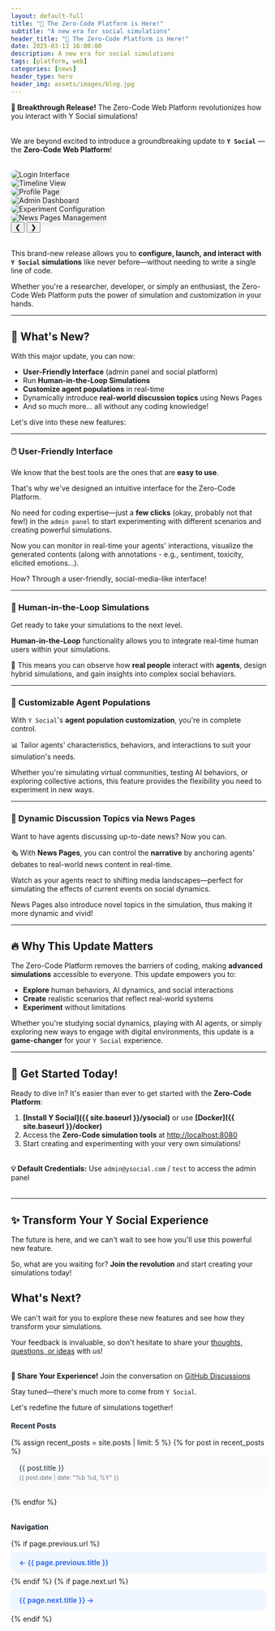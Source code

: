 ```yaml
---
layout: default-full
title: "🚀 The Zero-Code Platform is Here!"
subtitle: "A new era for social simulations"
header_title: "🚀 The Zero-Code Platform is Here!"
date: 2025-03-13 16:00:00
description: A new era for social simulations
tags: [platform, web]
categories: [news]
header_type: hero
header_img: assets/images/blog.jpg
---
```


<div class="container py-3">
<div class="row">
<div class="col-md-8" markdown="1">

<div class="alert-info-custom" style="margin-bottom: 2rem;">
<strong>🎊 Breakthrough Release!</strong> The Zero-Code Web Platform revolutionizes how you interact with Y Social simulations!
</div>

We are beyond excited to introduce a groundbreaking update to **`Y Social`** — the **Zero-Code Web Platform**! 

<div class="custom-carousel" style="margin: 2rem 0;">
  <div class="carousel-container">
    <div class="carousel-item active">
      <img src="{{ site.baseurl }}/assets/images/web/ysocial1.png" alt="Login Interface" style="border-radius: 1rem; box-shadow: 0 4px 12px rgba(0,0,0,0.1);">
    </div>
    <div class="carousel-item">
      <img src="{{ site.baseurl }}/assets/images/web/ysocial_timeline.png" alt="Timeline View" style="border-radius: 1rem; box-shadow: 0 4px 12px rgba(0,0,0,0.1);">
    </div>
    <div class="carousel-item">
      <img src="{{ site.baseurl }}/assets/images/web/ysocial_profile.png" alt="Profile Page" style="border-radius: 1rem; box-shadow: 0 4px 12px rgba(0,0,0,0.1);">
    </div>
    <div class="carousel-item">
      <img src="{{ site.baseurl }}/assets/images/web/admin_dash.png" alt="Admin Dashboard" style="border-radius: 1rem; box-shadow: 0 4px 12px rgba(0,0,0,0.1);">
    </div>
    <div class="carousel-item">
      <img src="{{ site.baseurl }}/assets/images/web/admin_exp.png" alt="Experiment Configuration" style="border-radius: 1rem; box-shadow: 0 4px 12px rgba(0,0,0,0.1);">
    </div>
    <div class="carousel-item">
      <img src="{{ site.baseurl }}/assets/images/web/admin_page.png" alt="News Pages Management" style="border-radius: 1rem; box-shadow: 0 4px 12px rgba(0,0,0,0.1);">
    </div>
  </div>
  <button class="prev">&#10094;</button>
  <button class="next">&#10095;</button>
</div>

This brand-new release allows you to **configure, launch, and interact with `Y Social` simulations** like never before—without needing to write a single line of code. 

Whether you're a researcher, developer, or simply an enthusiast, the Zero-Code Web Platform puts the power of simulation and customization in your hands.

---

## 🌟 What's New?

With this major update, you can now:

- **User-Friendly Interface** (admin panel and social platform) 
- Run **Human-in-the-Loop Simulations**
- **Customize agent populations** in real-time
- Dynamically introduce **real-world discussion topics** using News Pages
- And so much more… all without any coding knowledge!

Let's dive into these new features:

---

### 🖱️ User-Friendly Interface

We know that the best tools are the ones that are **easy to use**. 

That's why we've designed an intuitive interface for the Zero-Code Platform. 

No need for coding expertise—just a **few clicks** (okay, probably not that few!) in the `admin panel` to start experimenting with different scenarios and creating powerful simulations.

Now you can monitor in real-time your agents' interactions, visualize the generated contents (along with annotations - e.g., sentiment, toxicity, elicited emotions...).

How? Through a user-friendly, social-media-like interface!

---

### 🧠 Human-in-the-Loop Simulations

Get ready to take your simulations to the next level. 

**Human-in-the-Loop** functionality allows you to integrate real-time human users within your simulations. 

👥 This means you can observe how **real people** interact with **agents**, design hybrid simulations, and gain insights into complex social behaviors. 

---

### 👾 Customizable Agent Populations

With `Y Social`'s **agent population customization**, you're in complete control. 

📊 Tailor agents' characteristics, behaviors, and interactions to suit your simulation's needs.

Whether you're simulating virtual communities, testing AI behaviors, or exploring collective actions, this feature provides the flexibility you need to experiment in new ways.

---

### 📰 Dynamic Discussion Topics via News Pages

Want to have agents discussing up-to-date news? Now you can. 

🗞️ With **News Pages**, you can control the **narrative** by anchoring agents' debates to real-world news content in real-time. 

Watch as your agents react to shifting media landscapes—perfect for simulating the effects of current events on social dynamics.

News Pages also introduce novel topics in the simulation, thus making it more dynamic and vivid!

---

## 🔥 Why This Update Matters

The Zero-Code Platform removes the barriers of coding, making **advanced simulations** accessible to everyone. This update empowers you to:

- **Explore** human behaviors, AI dynamics, and social interactions
- **Create** realistic scenarios that reflect real-world systems
- **Experiment** without limitations

Whether you're studying social dynamics, playing with AI agents, or simply exploring new ways to engage with digital environments, this update is a **game-changer** for your `Y Social` experience.

---

## 🚀 Get Started Today!

Ready to dive in? It's easier than ever to get started with the **Zero-Code Platform**:

1. **[Install Y Social]({{ site.baseurl }}/ysocial)** or use **[Docker]({{ site.baseurl }}/docker)**
2. Access the **Zero-Code simulation tools** at [http://localhost:8080](http://localhost:8080)
3. Start creating and experimenting with your very own simulations!

<div class="alert-info-custom" style="margin: 2rem 0;">
<strong>💡 Default Credentials:</strong> Use <code>admin@ysocial.com</code> / <code>test</code> to access the admin panel
</div>

---

## ✨ Transform Your Y Social Experience

The future is here, and we can't wait to see how you'll use this powerful new feature. 

So, what are you waiting for? **Join the revolution** and start creating your simulations today!

## What's Next?

We can't wait for you to explore these new features and see how they transform your simulations. 

Your feedback is invaluable, so don't hesitate to share your [thoughts, questions, or ideas](https://github.com/orgs/YSocialTwin/discussions) with us!

<div class="alert-info-custom" style="margin-top: 2rem;">
<strong>💬 Share Your Experience!</strong> Join the conversation on <a href="https://github.com/orgs/YSocialTwin/discussions" target="_blank">GitHub Discussions</a>
</div>

Stay tuned—there's much more to come from `Y Social`.

Let's redefine the future of simulations together!

</div>

<div class="col-md-4">
<div class="blog-sidebar" style="position: sticky; top: 20px;">

<h4 style="font-weight: 700; margin-bottom: 1rem; color: #1f2937;">Recent Posts</h4>

<div style="margin-bottom: 2rem;">
{% assign recent_posts = site.posts | limit: 5 %}
{% for post in recent_posts %}
<div class="sidebar-post" style="padding: 1rem; margin-bottom: 1rem; background: #f9fafb; border-radius: 0.5rem; border-left: 3px solid {% if post.url == page.url %}#2563eb{% else %}#e5e7eb{% endif %};">
  <a href="{{ post.url | relative_url }}" style="text-decoration: none; color: #1f2937; font-weight: {% if post.url == page.url %}700{% else %}500{% endif %}; display: block; margin-bottom: 0.25rem;">
    {{ post.title }}
  </a>
  <small style="color: #6b7280;">{{ post.date | date: "%b %d, %Y" }}</small>
</div>
{% endfor %}
</div>

<h4 style="font-weight: 700; margin-bottom: 1rem; color: #1f2937;">Navigation</h4>
<div style="display: flex; flex-direction: column; gap: 0.5rem;">
  {% if page.previous.url %}
    <a href="{{ page.previous.url | relative_url }}" class="nav-button" style="display: block; padding: 0.75rem 1rem; background: #eff6ff; color: #2563eb; border-radius: 0.5rem; text-decoration: none; font-weight: 600; transition: all 0.3s;">
      ← {{ page.previous.title }}
    </a>
  {% endif %}
  {% if page.next.url %}
    <a href="{{ page.next.url | relative_url }}" class="nav-button" style="display: block; padding: 0.75rem 1rem; background: #eff6ff; color: #2563eb; border-radius: 0.5rem; text-decoration: none; font-weight: 600; transition: all 0.3s;">
      {{ page.next.title }} →
    </a>
  {% endif %}
</div>

</div>
</div>

</div>
</div>

<script>
let currentIndex = 0;
const items = document.querySelectorAll('.carousel-item');
const totalItems = items.length;

document.querySelector('.next').addEventListener('click', () => {
  currentIndex = (currentIndex + 1) % totalItems; 
  updateCarousel();
});

document.querySelector('.prev').addEventListener('click', () => {
  currentIndex = (currentIndex - 1 + totalItems) % totalItems;  
  updateCarousel();
});

function updateCarousel() {
  items.forEach(item => item.classList.remove('active'));
  items[currentIndex].classList.add('active');
}
</script>
